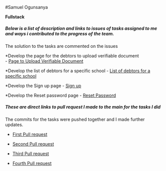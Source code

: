 #Samuel Ogunsanya
 
 __Fullstack__

##### Below is a list of description and links to issues of tasks assigned to me and ways i contributed to the progress of the team. 
The solution to the tasks are commented on the issues 

*Develop the page for the debtors to upload verifiable document <br>
    - [Page to Upload Verifiable Document](https://github.com/zuri-training/proj_debtors-team-36/issues/70)
    
*Develop the list of debtors for a specific school
    - [List of debtors for a specific school](https://github.com/zuri-training/proj_debtors-team-36/issues/69)
    
*Develop the Sign up page
    - [Sign up](https://github.com/zuri-training/proj_debtors-team-36/issues/68)
    
*Develop the Reset password page
    - [Reset Password](https://github.com/zuri-training/proj_debtors-team-36/issues/67)
    
    
##### These are direct links to pull request I made to the main for the tasks I did

The commits for the tasks were pushed together and I made further updates. 

* [First Pull request](https://github.com/PsalmogunsGRT/proj_debtors-team-36/pull/1) <br>

* [Second Pull request](https://github.com/zuri-training/proj_debtors-team-36/pull/75) <br>

* [Third Pull request](https://github.com/zuri-training/proj_debtors-team-36/pull/78) <br>

* [Fourth Pull request](https://github.com/zuri-training/proj_debtors-team-36/pull/95) <br>


